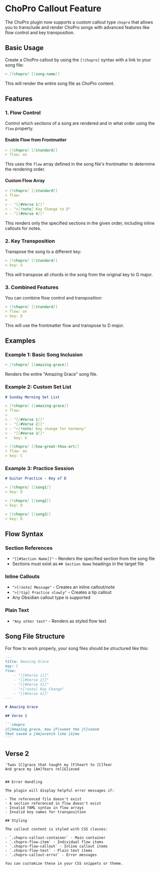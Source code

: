 # ChoPro Callout Feature

The ChoPro plugin now supports a custom callout type `chopro` that allows you to transclude and render ChoPro songs with advanced features like flow control and key transposition.

## Basic Usage

Create a ChoPro callout by using the `[!chopro]` syntax with a link to your song file:

```markdown
> [!chopro] [[song-name]]
```

This will render the entire song file as ChoPro content.

## Features

### 1. Flow Control

Control which sections of a song are rendered and in what order using the `flow` property.

#### Enable Flow from Frontmatter

```markdown
> [!chopro] [[standard]]
> flow: on
```

This uses the `flow` array defined in the song file's frontmatter to determine the rendering order.

#### Custom Flow Array

```markdown
> [!chopro] [[standard]]
> flow:
>
> - "[[#Verse 1]]"
> - ">[!note] Key Change to D"
> - "[[#Verse 4]]"
```

This renders only the specified sections in the given order, including inline callouts for notes.

### 2. Key Transposition

Transpose the song to a different key:

```markdown
> [!chopro] [[standard]]
> key: G
```

This will transpose all chords in the song from the original key to G major.

### 3. Combined Features

You can combine flow control and transposition:

```markdown
> [!chopro] [[standard]]
> flow: on
> key: D
```

This will use the frontmatter flow and transpose to D major.

## Examples

### Example 1: Basic Song Inclusion

```markdown
> [!chopro] [[amazing-grace]]
```

Renders the entire "Amazing Grace" song file.

### Example 2: Custom Set List

```markdown
# Sunday Morning Set List

> [!chopro] [[amazing-grace]]
> flow:
>
> - "[[#Verse 1]]"
> - "[[#Verse 2]]"
> - ">[!note] Key change for harmony"
> - "[[#Verse 3]]"
>   key: G

> [!chopro] [[how-great-thou-art]]
> flow: on
> key: C
```

### Example 3: Practice Session

```markdown
# Guitar Practice - Key of D

> [!chopro] [[song1]]
> key: D

> [!chopro] [[song2]]  
> key: D

> [!chopro] [[song3]]
> key: D
```

## Flow Syntax

### Section References

- `"[[#Section Name]]"` - Renders the specified section from the song file
- Sections must exist as `## Section Name` headings in the target file

### Inline Callouts

- `">[!note] Message"` - Creates an inline callout/note
- `">[!tip] Practice slowly"` - Creates a tip callout
- Any Obsidian callout type is supported

### Plain Text

- `"Any other text"` - Renders as styled flow text

## Song File Structure

For flow to work properly, your song files should be structured like this:

````markdown
---
title: Amazing Grace
key: C
flow:
    - "[[#Verse 1]]"
    - "[[#Verse 2]]"
    - "[[#Verse 3]]"
    - ">[!note] Key Change"
    - "[[#Verse 4]]"
---

# Amazing Grace

## Verse 1

```chopro
[C]Amazing grace, how [F]sweet the [C]sound
That saved a [Am]wretch like [G]me
```
````

## Verse 2

```chopro
'Twas [C]grace that taught my [F]heart to [C]fear
And grace my [Am]fears rel[G]ieved
```

```

## Error Handling

The plugin will display helpful error messages if:

- The referenced file doesn't exist
- A section referenced in flow doesn't exist
- Invalid YAML syntax in flow arrays
- Invalid key names for transposition

## Styling

The callout content is styled with CSS classes:

- `.chopro-callout-container` - Main container
- `.chopro-flow-item` - Individual flow items
- `.chopro-flow-callout` - Inline callout items
- `.chopro-flow-text` - Plain text items
- `.chopro-callout-error` - Error messages

You can customize these in your CSS snippets or theme.
```
